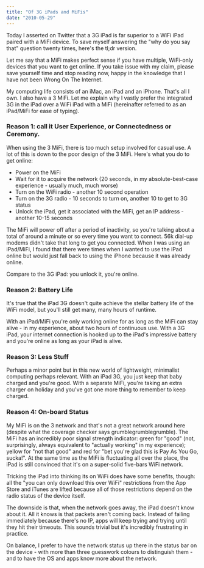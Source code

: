 ```yaml
---
title: "Of 3G iPads and MiFis"
date: "2010-05-29"
---
```


Today I asserted on Twitter that a 3G iPad is far superior to a WiFi iPad paired with a MiFi device. To save myself answering the "why do you say that" question twenty times, here's the tl;dr version.

Let me say that a MiFi makes perfect sense if you have multiple, WiFi-only devices that you want to get online. If you take issue with my claim, please save yourself time and stop reading now, happy in the knowledge that I have not been Wrong On The Internet.

My computing life consists of an iMac, an iPad and an iPhone. That's all I own. I also have a 3 MiFi. Let me explain why I vastly prefer the integrated 3G in the iPad over a WiFi iPad with a MiFi (hereinafter referred to as an iPad/MiFi for ease of typing).

### Reason 1: call it User Experience, or Connectedness or Ceremony.

When using the 3 MiFi, there is too much setup involved for casual use. A lot of this is down to the poor design of the 3 MiFi. Here's what you do to get online:

- Power on the MiFi
- Wait for it to acquire the network (20 seconds, in my absolute-best-case experience - usually much, much worse)
- Turn on the WiFi radio - another 10 second operation
- Turn on the 3G radio - 10 seconds to turn on, another 10 to get to 3G status
- Unlock the iPad, get it associated with the MiFi, get an IP address - another 10-15 seconds

The MiFi will power off after a period of inactivity, so you're talking about a total of around a minute or so every time you want to connect. 56k dial-up modems didn't take that long to get you connected. When I was using an iPad/MiFi, I found that there were times when I wanted to use the iPad online but would just fall back to using the iPhone because it was already online.

Compare to the 3G iPad: you unlock it, you're online.

### Reason 2: Battery Life

It's true that the iPad 3G doesn't quite achieve the stellar battery life of the WiFi model, but you'll still get many, many hours of runtime.

With an iPad/MiFi you're only working online for as long as the MiFi can stay alive - in my experience, about two hours of continuous use. With a 3G iPad, your internet connection is hooked up to the iPad's impressive battery and you're online as long as your iPad is alive.

### Reason 3: Less Stuff

Perhaps a minor point but in this new world of lightweight, minimalist computing perhaps relevant. With an iPad 3G, you just keep that baby charged and you're good. With a separate MiFi, you're taking an extra charger on holiday and you've got one more thing to remember to keep charged.

### Reason 4: On-board Status

My MiFi is on the 3 network and that's not a great network around here (despite what the coverage checker says grumblegrumblegrumble). The MiFi has an incredibly poor signal strength indicator: green for "good" (not, surprisingly, always equivalent to "actually working" in my experience); yellow for "not that good" and red for "bet you're glad this is Pay As You Go, sucka!". At the same time as the MiFi is fluctuating all over the place, the iPad is still convinced that it's on a super-solid five-bars WiFi network.

Tricking the iPad into thinking its on WiFi does have some benefits, though: all the "you can only download this over WiFi" restrictions from the App Store and iTunes are lifted because all of those restrictions depend on the radio status of the device itself.

The downside is that, when the network goes away, the iPad doesn't know about it. All it knows is that packets aren't coming back. Instead of failing immediately because there's no IP, apps will keep trying and trying until they hit their timeouts. This sounds trivial but it's incredibly frustrating in practice.

On balance, I prefer to have the network status up there in the status bar on the device - with more than three guesswork colours to distinguish them - and to have the OS and apps know more about the network.
